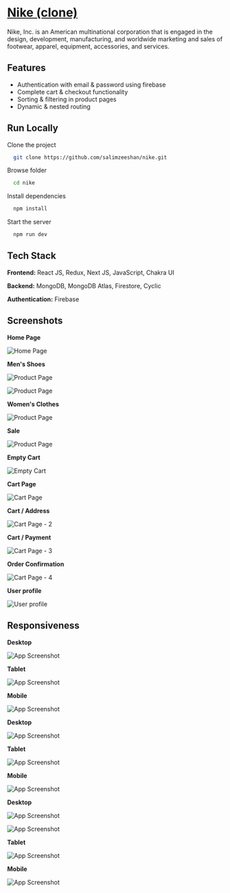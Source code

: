 
# [Nike (clone)](https://nike-lyart.vercel.app/)

Nike, Inc. is an American multinational corporation that is engaged in the design, development, manufacturing, and worldwide marketing and sales of footwear, apparel, equipment, accessories, and services.
## Features

- Authentication with email & password using firebase
- Complete cart & checkout functionality
- Sorting & filtering in product pages
- Dynamic & nested routing



## Run Locally

Clone the project

```bash
  git clone https://github.com/salimzeeshan/nike.git
```
Browse folder

```bash
  cd nike
```

Install dependencies

```bash
  npm install
```

Start the server

```bash
  npm run dev
```


## Tech Stack

**Frontend:** React JS, Redux, Next JS, JavaScript, Chakra UI

**Backend:** MongoDB, MongoDB Atlas, Firestore, Cyclic

**Authentication:** Firebase

## Screenshots

**Home Page**

![Home Page](https://media.discordapp.net/attachments/897156357810159709/1087057247659630675/Screenshot_2023-03-19_at_10.16.03_PM.png?width=2130&height=1332)

**Men's Shoes**

![Product Page](https://media.discordapp.net/attachments/897156357810159709/1087064772593328229/nike-lyart.vercel.app__9.png?width=2520&height=1220)

![Product Page](https://media.discordapp.net/attachments/897156357810159709/1087057247252791416/Screenshot_2023-03-19_at_10.16.34_PM.png?width=2184&height=1366)

**Women's Clothes**

![Product Page](https://media.discordapp.net/attachments/897156357810159709/1087057246757867621/Screenshot_2023-03-19_at_10.16.43_PM.png?width=2184&height=1366)

**Sale**

![Product Page](https://media.discordapp.net/attachments/897156357810159709/1087057245877059767/Screenshot_2023-03-19_at_10.17.01_PM.png?width=2184&height=1366)

**Empty Cart**

![Empty Cart](https://media.discordapp.net/attachments/897156357810159709/1087057207683727500/Screenshot_2023-03-19_at_10.17.36_PM.png?width=2184&height=1366)

**Cart Page**

![Cart Page](https://media.discordapp.net/attachments/897156357810159709/1087057207239135352/Screenshot_2023-03-19_at_10.18.08_PM.png?width=2184&height=1366)

**Cart / Address**

![Cart Page - 2](https://media.discordapp.net/attachments/897156357810159709/1087057206840672256/Screenshot_2023-03-19_at_10.18.22_PM.png?width=2184&height=1366)

**Cart / Payment**

![Cart Page - 3](https://media.discordapp.net/attachments/897156357810159709/1087057206513520760/Screenshot_2023-03-19_at_10.18.41_PM.png?width=2184&height=1366)

**Order Confirmation**

![Cart Page - 4](https://media.discordapp.net/attachments/897156357810159709/1087057206073114725/Screenshot_2023-03-19_at_10.19.04_PM.png?width=2184&height=1366)

**User profile**

![User profile](https://media.discordapp.net/attachments/897156357810159709/1087057205792100402/Screenshot_2023-03-19_at_10.19.35_PM.png?width=2184&height=1366)

## Responsiveness

**Desktop**

![App Screenshot](https://media.discordapp.net/attachments/897156357810159709/1087061881329553480/nike-lyart.vercel.app_.png?width=2520&height=1220)

**Tablet**

![App Screenshot](https://media.discordapp.net/attachments/897156357810159709/1087061880813666345/nike-lyart.vercel.app__1.png?width=1504&height=1364)

**Mobile**

![App Screenshot](https://media.discordapp.net/attachments/897156357810159709/1087061880457138297/nike-lyart.vercel.app__2.png?width=832&height=1364)

**Desktop**

![App Screenshot](https://media.discordapp.net/attachments/897156357810159709/1087064772299722813/nike-lyart.vercel.app__10.png?width=2520&height=1220)

**Tablet**

![App Screenshot](https://media.discordapp.net/attachments/897156357810159709/1087061879517626480/nike-lyart.vercel.app__4.png?width=1504&height=1364)

**Mobile**

![App Screenshot](https://media.discordapp.net/attachments/897156357810159709/1087061879261765734/nike-lyart.vercel.app__5.png?width=832&height=1364)

**Desktop**

![App Screenshot](https://media.discordapp.net/attachments/897156357810159709/1087064771997741056/nike-lyart.vercel.app__11.png?width=2520&height=1220)

![App Screenshot](https://media.discordapp.net/attachments/897156357810159709/1087064771733495849/nike-lyart.vercel.app__12.png?width=2520&height=1220)

**Tablet**

![App Screenshot](https://media.discordapp.net/attachments/897156357810159709/1087061878523564162/nike-lyart.vercel.app__7.png?width=1504&height=1364)

**Mobile**

![App Screenshot](https://media.discordapp.net/attachments/897156357810159709/1087061878238355476/nike-lyart.vercel.app__8.png?width=832&height=1364)
